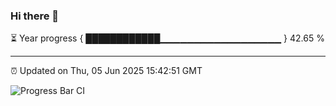 ### Hi there 👋

⏳ Year progress { ████████████▁▁▁▁▁▁▁▁▁▁▁▁▁▁▁▁▁▁ } 42.65 %

---

⏰ Updated on Thu, 05 Jun 2025 15:42:51 GMT

![Progress Bar CI](https://github.com/IshwaranRudhara/GIT-ACTION/workflows/Progress%20Bar%20CI/badge.svg)
